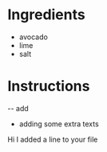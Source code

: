 # Ingredients
- avocado
- lime
- salt
# Instructions
-- add
- adding some extra texts

Hi I added a line to your file
